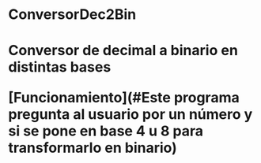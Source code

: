 # ConversorDec2Bin
<H1>Conversor de decimal a binario en distintas bases


[Funcionamiento](#Este programa pregunta al usuario por un número y si se pone en base 4 u 8 para transformarlo en binario)